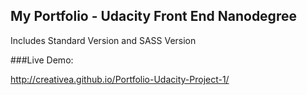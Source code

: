 ## My Portfolio - Udacity Front End Nanodegree

Includes Standard Version and SASS Version

###Live Demo:

http://creativea.github.io/Portfolio-Udacity-Project-1/

